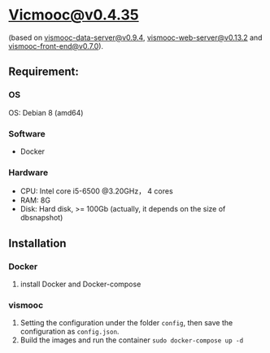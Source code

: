# Vicmooc@v0.4.35

(based on [vismooc-data-server@v0.9.4](https://github.com/HKUST-VISLab/vismooc-data-server/releases/tag/v0.9.4), 
[vismooc-web-server@v0.13.2](https://github.com/HKUST-VISLab/vismooc-web-server/releases/tag/v0.13.2) and
[vismooc-front-end@v0.7.0](https://github.com/HKUST-VISLab/vismooc-front-end/releases/tag/v0.7.0)).

## Requirement:

### OS
OS: Debian 8 (amd64)

### Software
- Docker

### Hardware
- CPU: Intel core i5-6500 @3.20GHz， 4 cores
- RAM: 8G
- Disk: Hard disk, >= 100Gb (actually, it depends on the size of dbsnapshot)

## Installation

### Docker
1. install Docker and Docker-compose

### vismooc
1. Setting the configuration under the folder `config`, then save the configuration as `config.json`.
2. Build the images and run the container `sudo docker-compose up -d`
